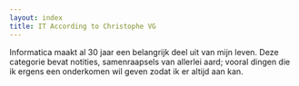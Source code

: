 ```yaml
---
layout: index
title: IT According to Christophe VG
---
```


Informatica maakt al 30 jaar een belangrijk deel uit van mijn leven. Deze
categorie bevat notities, samenraapsels van allerlei aard; vooral dingen die
ik ergens een onderkomen wil geven zodat ik er altijd aan kan.
